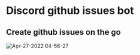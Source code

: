 # Discord github issues bot
## Create github issues on the go

![Apr-27-2022 04-56-27](https://user-images.githubusercontent.com/32592458/165409043-8d7fff7a-79b7-403b-b2c8-cf4cdc8ce65b.gif)
